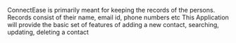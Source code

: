 ConnectEase is primarily meant for keeping the records of the persons. Records  consist of their name, email id, phone numbers etc
This Application will provide the basic set of features of adding a new contact, searching, updating, deleting a contact



